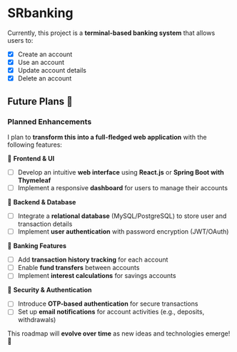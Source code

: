 # SRbanking

Currently, this project is a **terminal-based banking system** that allows users to:  
- [x] Create an account  
- [x] Use an account  
- [x] Update account details  
- [x] Delete an account
  
## Future Plans 🚀
### **Planned Enhancements**  
I plan to **transform this into a full-fledged web application** with the following features:  

🔹 **Frontend & UI**  
- [ ] Develop an intuitive **web interface** using **React.js** or **Spring Boot with Thymeleaf**  
- [ ] Implement a responsive **dashboard** for users to manage their accounts  

🔹 **Backend & Database**  
- [ ] Integrate a **relational database** (MySQL/PostgreSQL) to store user and transaction details  
- [ ] Implement **user authentication** with password encryption (JWT/OAuth)  

🔹 **Banking Features**  
- [ ] Add **transaction history tracking** for each account  
- [ ] Enable **fund transfers** between accounts  
- [ ] Implement **interest calculations** for savings accounts  

🔹 **Security & Authentication**  
- [ ] Introduce **OTP-based authentication** for secure transactions  
- [ ] Set up **email notifications** for account activities (e.g., deposits, withdrawals)  

This roadmap will **evolve over time** as new ideas and technologies emerge! 🚀  
